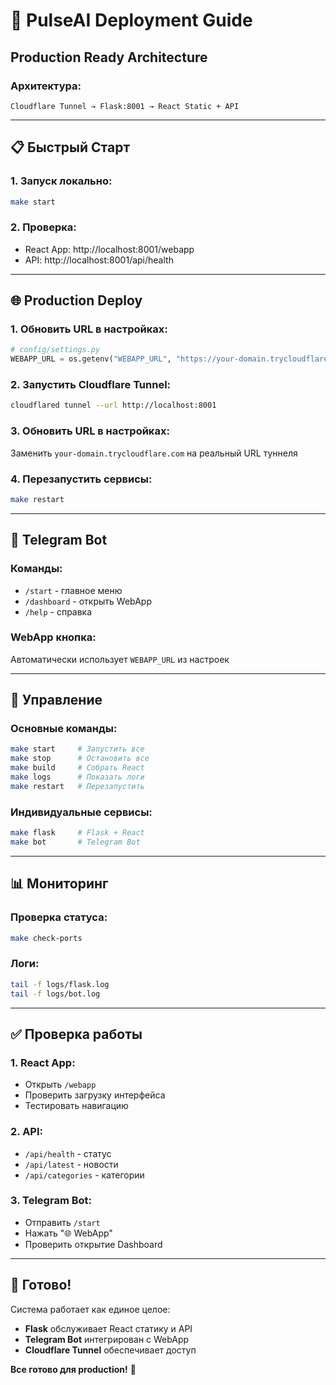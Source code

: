 # 🚀 PulseAI Deployment Guide

## **Production Ready Architecture**

### **Архитектура:**
```
Cloudflare Tunnel → Flask:8001 → React Static + API
```

---

## 📋 **Быстрый Старт**

### **1. Запуск локально:**
```bash
make start
```

### **2. Проверка:**
- React App: http://localhost:8001/webapp
- API: http://localhost:8001/api/health

---

## 🌐 **Production Deploy**

### **1. Обновить URL в настройках:**
```python
# config/settings.py
WEBAPP_URL = os.getenv("WEBAPP_URL", "https://your-domain.trycloudflare.com")
```

### **2. Запустить Cloudflare Tunnel:**
```bash
cloudflared tunnel --url http://localhost:8001
```

### **3. Обновить URL в настройках:**
Заменить `your-domain.trycloudflare.com` на реальный URL туннеля

### **4. Перезапустить сервисы:**
```bash
make restart
```

---

## 🤖 **Telegram Bot**

### **Команды:**
- `/start` - главное меню
- `/dashboard` - открыть WebApp
- `/help` - справка

### **WebApp кнопка:**
Автоматически использует `WEBAPP_URL` из настроек

---

## 🔧 **Управление**

### **Основные команды:**
```bash
make start     # Запустить все
make stop      # Остановить все
make build     # Собрать React
make logs      # Показать логи
make restart   # Перезапустить
```

### **Индивидуальные сервисы:**
```bash
make flask     # Flask + React
make bot       # Telegram Bot
```

---

## 📊 **Мониторинг**

### **Проверка статуса:**
```bash
make check-ports
```

### **Логи:**
```bash
tail -f logs/flask.log
tail -f logs/bot.log
```

---

## ✅ **Проверка работы**

### **1. React App:**
- Открыть `/webapp`
- Проверить загрузку интерфейса
- Тестировать навигацию

### **2. API:**
- `/api/health` - статус
- `/api/latest` - новости
- `/api/categories` - категории

### **3. Telegram Bot:**
- Отправить `/start`
- Нажать "🌐 WebApp"
- Проверить открытие Dashboard

---

## 🎯 **Готово!**

Система работает как единое целое:
- **Flask** обслуживает React статику и API
- **Telegram Bot** интегрирован с WebApp
- **Cloudflare Tunnel** обеспечивает доступ

**Все готово для production!** 🚀
